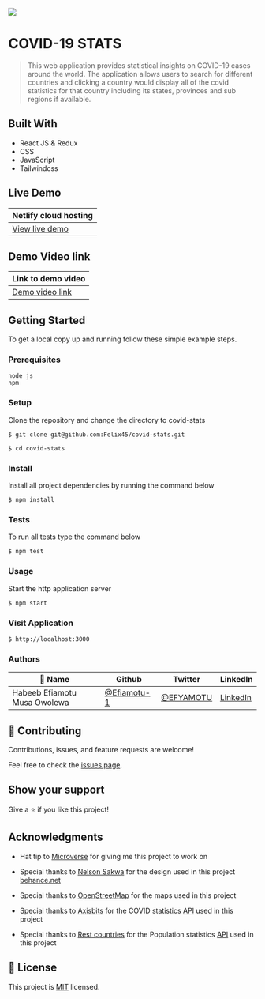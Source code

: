 ![](https://img.shields.io/badge/Microverse-blueviolet)

# COVID-19 STATS

> This web application provides statistical insights on COVID-19 cases around the world. The application allows users to search for different countries and clicking a country would display all of the covid statistics for that country including its states, provinces and sub regions if available.

## Built With

- React JS & Redux
- CSS
- JavaScript
- Tailwindcss

## Live Demo
|Netlify cloud hosting|
|----------------------|
|[View live demo](https://covid19stattistics.netlify.app/)|

## Demo Video link
|Link to demo video|
|----------------------|
|[Demo video link](https://www.loom.com/share/b601dc71361140ef8d739273efcfaae1)|

## Getting Started

To get a local copy up and running follow these simple example steps.

### Prerequisites
```
node js
npm

```
### Setup
Clone the repository and change the directory to covid-stats

``` 
$ git clone git@github.com:Felix45/covid-stats.git

$ cd covid-stats

```

### Install
Install all project dependencies by running the command below
 
``` 
$ npm install
```

### Tests
To run all tests type the command below
 
``` 
$ npm test
```

### Usage
Start the http application server
``` 
$ npm start
```

### Visit Application
```
$ http://localhost:3000
```


### Authors

| 👤 Name | Github | Twitter | LinkedIn |
|------|--------|---------|----------|
|Habeeb Efiamotu Musa Owolewa|[@Efiamotu-1](https://github.com/Efiamotu-1)|[@EFYAMOTU](https://twitter.com/EFYAMOTU)|[LinkedIn](https://www.linkedin.com/in/Musa-habeeb/)|


## 🤝 Contributing

Contributions, issues, and feature requests are welcome!

Feel free to check the [issues page](https://github.com/Efiamotu-1/covid-stats/issues).

## Show your support

Give a ⭐️ if you like this project!

## Acknowledgments

- Hat tip to [Microverse](https://bit.ly/MicroverseTN) for giving me this project to work on
- Special thanks to  [Nelson Sakwa](https://www.behance.net/gallery/31579789/Ballhead-App-(Free-PSDs)) for the design used in this project [behance.net](https://www.behance.net/gallery/31579789/Ballhead-App-(Free-PSDs))

- Special thanks to  [OpenStreetMap](https://www.openstreetmap.org/#map=0/59/-46) for the maps used in this project 

- Special thanks to  [Axisbits](https://rapidapi.com/organization/axisbits) for the COVID statistics [API](https://rapidapi.com/axisbits-axisbits-default/api/covid-19-statistics/) used in this project

- Special thanks to  [Rest countries](https://restcountries.com/v3/all) for the Population statistics [API](https://restcountries.com/v3/all) used in this project

## 📝 License

This project is [MIT](https://github.com/git/git-scm.com/blob/main/MIT-LICENSE.txt) licensed.
